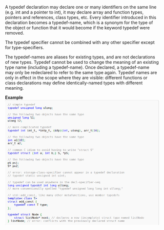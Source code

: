 A typedef declaration may declare one or many identifiers on the same line (e.g. int and a pointer to int), it may declare array and function types, pointers and references, class types, etc. Every identifier introduced in this declaration becomes a typedef-name, which is a synonym for the type of the object or function that it would become if the keyword typedef were removed.

The typedef specifier cannot be combined with any other specifier except for type-specifiers.

The typedef-names are aliases for existing types, and are not declarations of new types. Typedef cannot be used to change the meaning of an existing type name (including a typedef-name). Once declared, a typedef-name may only be redeclared to refer to the same type again. Typedef names are only in effect in the scope where they are visible: different functions or class declarations may define identically-named types with different meaning. 

**Example**
![example](/Notes/Example.png)
